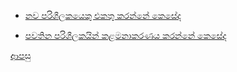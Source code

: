 * [නව පරිශීලකයෙකු එකතු කරන්නේ කෙසේද](https://github.com/hmislk/hmis/wiki/%E0%B6%B1%E0%B7%80-%E0%B6%B4%E0%B6%BB%E0%B7%92%E0%B7%81%E0%B7%93%E0%B6%BD%E0%B6%9A%E0%B6%BA%E0%B7%99%E0%B6%9A%E0%B7%94-%E0%B6%91%E0%B6%9A%E0%B7%8A-%E0%B6%9A%E0%B7%92%E0%B6%BB%E0%B7%93%E0%B6%B8)

* [පවතින පරිශීලකයින් කළමනාකරණය කරන්නේ කෙසේද](https://github.com/hmislk/hmis/wiki/%E0%B6%B4%E0%B7%80%E0%B6%AD%E0%B7%92%E0%B6%B1-%E0%B6%B4%E0%B6%BB%E0%B7%92%E0%B7%81%E0%B7%93%E0%B6%BD%E0%B6%9A%E0%B6%BA%E0%B6%B1%E0%B7%8A-%E0%B6%9A%E0%B7%85%E0%B6%B8%E0%B6%B1%E0%B7%8F%E0%B6%9A%E0%B6%BB%E0%B6%AB%E0%B6%BA-%E0%B6%9A%E0%B7%92%E0%B6%BB%E0%B7%93%E0%B6%B8)

[ආපසු](https://github.com/hmislk/hmis/wiki/%E0%B6%B4%E0%B6%AF%E0%B7%8A%E0%B6%B0%E0%B6%AD%E0%B7%92-%E0%B6%B4%E0%B6%BB%E0%B7%92%E0%B6%B4%E0%B7%8F%E0%B6%BD%E0%B6%B1%E0%B6%BA)